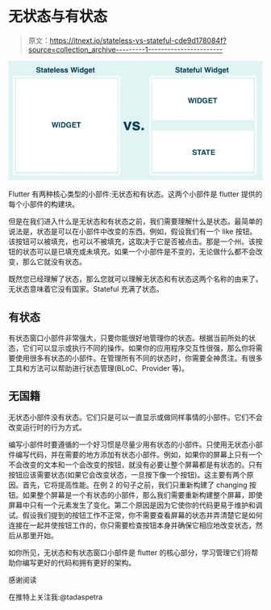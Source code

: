 # 无状态与有状态

> 原文：<https://itnext.io/stateless-vs-stateful-cde9d178084f?source=collection_archive---------1----------------------->

![](img/821cab231561e1c2e2aa486981955ffe.png)

Flutter 有两种核心类型的小部件:无状态和有状态。这两个小部件是 flutter 提供的每个小部件的构建块。

但是在我们进入什么是无状态和有状态之前，我们需要理解什么是状态。最简单的说法是，状态是可以在小部件中改变的东西。例如，假设我们有一个 like 按钮。该按钮可以被填充，也可以不被填充，这取决于它是否被点击。那是一个州。该按钮的状态可以是已填充或未填充。如果一个小部件是不变的，无论做什么都不会改变，那么它就没有状态。

既然您已经理解了状态，那么您就可以理解无状态和有状态这两个名称的由来了。无状态意味着它没有国家。Stateful 充满了状态。

## **有状态**

有状态窗口小部件非常强大，只要你能很好地管理你的状态。根据当前所处的状态，它们可以显示或执行不同的操作。如果你的应用程序交互性很强，那么你将需要使用很多有状态的小部件。在管理所有不同的状态时，你需要全神贯注。有很多工具和方法可以帮助进行状态管理(BLoC、Provider 等)。

## **无国籍**

无状态小部件没有状态。它们只是可以一直显示或做同样事情的小部件。它们不会改变运行时的行为方式。

编写小部件时要遵循的一个好习惯是尽量少用有状态的小部件。只使用无状态小部件编写代码，并在需要的地方添加有状态小部件。例如，如果你的屏幕上只有一个不会改变的文本和一个会改变的按钮，就没有必要让整个屏幕都是有状态的。只有按钮应该需要状态(如果它会改变状态，一旦按下像一个按钮)。这主要有两个原因。首先，它将提高性能。在例 2 的句子之前，我们只重新构建了 changing 按钮。如果整个屏幕是一个有状态的小部件，那么我们需要重新构建整个屏幕，即使屏幕中只有一个元素发生了变化。第二个原因是因为它使你的代码更易于维护和调试。假设我们提到的按钮工作不正常，你不需要查看屏幕的状态并弄清楚它是如何连接在一起并使按钮工作的，你只需要检查按钮本身并确保它相应地改变状态，然后从那里开始。

如你所见，无状态和有状态窗口小部件是 flutter 的核心部分，学习管理它们将帮助你编写更好的代码和拥有更好的架构。

感谢阅读

在推特上关注我:@tadaspetra